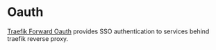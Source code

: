 # Oauth

[Traefik Forward Oauth](https://github.com/thomseddon/traefik-forward-auth) provides SSO authentication to services behind traefik reverse proxy.
